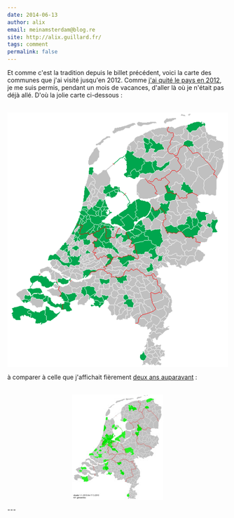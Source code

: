 ```yaml
---
date: 2014-06-13
author: alix
email: meinamsterdam@blog.re
site: http://alix.guillard.fr/
tags: comment
permalink: false
---
```


<p>Et comme c'est la tradition depuis le billet précédent, voici la carte des communes que j'ai visité jusqu'en 2012. Comme <a href="/me-ne-sera-plus-in-amsterdam">j'ai quité le pays en 2012</a>, je me suis permis, pendant un mois de vacances, d'aller là où je n'était pas déjà allé. D'où la jolie carte ci-dessous :</p>
<p><br /><img title="NL418-alix-2012.png, juin 2014" style="margin: 0 auto; display: block;" alt="NL418-alix-2012.png" src="/public/images/scans/cartes/NL418-alix-2012.png" /></p>
<p>à comparer à celle que j'affichait fièrement <a title="ma carte des communes visités en 2010" hreflang="fr" href="/regroupement-de-communes#c1034">deux ans auparavant</a> :</p>
<p><br /><a title="NL431-alix-jan2010.jpg" href="/public/images/scans/cartes/NL431-alix-jan2010.jpg"><img title="NL431-alix-jan2010.jpg, sept. 2012" style="margin: 0 auto; display: block;" alt="NL431-alix-jan2010.jpg" src="/public/images/scans/cartes/.NL431-alix-jan2010_s.jpg" /></a></p>
---